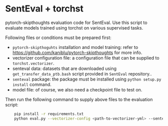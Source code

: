 # SentEval + torchst

pytorch-skipthoughts evaluation code for SentEval. Use this script to evaluate models trained using torchst on 
various supervised tasks.

Following files or conditions must be prepared first:

  - `pytorch-skipthoguhts` installation and model training: refer to https://github.com/kaniblu/pytorch-skipthoughts for more info.
  - vectorizer configuration file: a configuration file that can be supplied to `torchst.vectorizer`.
  - senteval data: datasets that are downloaded using `get_transfer_data_ptb.bash` script provided in `SentEval` repository..
  - `senteval` package: the package must be installed using `python setup.py install` command.
  - model file: of course, we also need a checkpoint file to test on.

Then run the following command to supply above files to the evaluation script:

```bash
    pip install -r requirements.txt
    python eval.py --vectorizer-config <path-to-vectorizer-yml> --senteval-data <path-to-senteval-data> --batch-size <batch-size> --config tasks-all.yml
```
